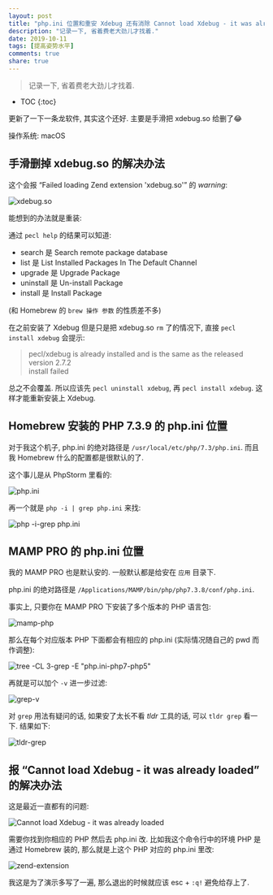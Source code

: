```yaml
---
layout: post
title: "php.ini 位置和重安 Xdebug 还有消除 Cannot load Xdebug - it was already loaded 信息的方法"
description: "记录一下, 省着费老大劲儿才找着."
date: 2019-10-11
tags: [提高姿势水平]
comments: true
share: true
---
```


> 记录一下, 省着费老大劲儿才找着.

* TOC
{:toc}

更新了一下一条龙软件, 其实这个还好. 主要是手滑把 xdebug.so 给删了😂

操作系统: macOS

## 手滑删掉 xdebug.so 的解决办法

这个会报 “Failed loading Zend extension 'xdebug.so'” 的 *warning*:

![xdebug.so](https://i.ibb.co/WtYzNT1/xdebug-so.png)

能想到的办法就是重装:

通过 `pecl help` 的结果可以知道:

* search 是 Search remote package database
* list 是 List Installed Packages In The Default Channel
* upgrade 是 Upgrade Package
* uninstall 是 Un-install Package
* install 是 Install Package

(和 Homebrew 的 `brew 操作 参数` 的性质差不多)

在之前安装了 Xdebug 但是只是把 xdebug.so `rm` 了的情况下, 直接 `pecl install xdebug` 会提示:

> pecl/xdebug is already installed and is the same as the released version 2.7.2<br/>
> install failed

总之不会覆盖. 所以应该先 `pecl uninstall xdebug`, 再 `pecl install xdebug`. 这样才能重新安装上 Xdebug.

## Homebrew 安装的 PHP 7.3.9 的 php.ini 位置

对于我这个机子, php.ini 的绝对路径是 `/usr/local/etc/php/7.3/php.ini`. 而且我 Homebrew 什么的配置都是很默认的了.

这个事儿是从 PhpStorm 里看的:

![php.ini](https://i.ibb.co/0szjdzS/php-ini.png)

再一个就是 `php -i | grep php.ini` 来找:

![php -i-grep php.ini](https://i.ibb.co/jzKhKXc/php-i-grep.png)

## MAMP PRO 的 php.ini 位置

我的 MAMP PRO 也是默认安的. 一般默认都是给安在 `应用` 目录下.

php.ini 的绝对路径是 `/Applications/MAMP/bin/php/php7.3.8/conf/php.ini`. 

事实上, 只要你在 MAMP PRO 下安装了多个版本的 PHP 语言包:

![mamp-php](https://i.ibb.co/N9HyL9T/php-mamp.png)

那么在每个对应版本 PHP 下面都会有相应的 php.ini (实际情况随自己的 pwd 而作调整):

![tree -CL 3-grep -E "php.ini-php7-php5"](https://i.ibb.co/FqR83xR/tree-grep.png)

再就是可以加个 `-v` 进一步过滤:

![grep-v](https://i.ibb.co/P5RkRVY/grep-v.png)

对 `grep` 用法有疑问的话, 如果安了太长不看 *tldr* 工具的话, 可以 `tldr grep` 看一下. 结果如下:

![tldr-grep](https://i.ibb.co/MZ7wHqH/tldr-grep.png)


## 报 “Cannot load Xdebug - it was already loaded” 的解决办法

这是最近一直都有的问题:

![Cannot load Xdebug - it was already loaded](https://i.ibb.co/Jj7bP3Y/cannot-load-xdebug.png)

需要你找到你相应的 PHP 然后去 php.ini 改. 比如我这个命令行中的环境 PHP 是通过 Homebrew 装的, 那么就是上这个 PHP 对应的 php.ini 里改:

![zend-extension](https://i.ibb.co/T4BK0XW/zend-extension.png) 

我这是为了演示多写了一遍, 那么退出的时候就应该 esc + `:q!` 避免给存上了. 
